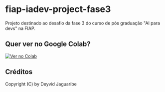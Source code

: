 # fiap-iadev-project-fase3
Projeto destinado ao desafio da fase 3 do curso de pós graduação "AI para devs" na FIAP.

## Quer ver no Google Colab?
[![Ver no Colab](https://colab.research.google.com/assets/colab-badge.svg)](https://colab.research.google.com/drive/1YZAnjm0y7lu4xAV48VGT9CtHJHELnAjh?usp=sharing)

## Créditos
Copyright (C) by Deyvid Jaguaribe
